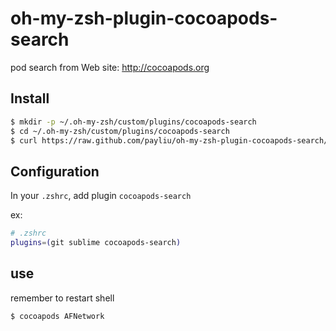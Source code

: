 oh-my-zsh-plugin-cocoapods-search
=================================

pod search from Web site: http://cocoapods.org


## Install

```sh
$ mkdir -p ~/.oh-my-zsh/custom/plugins/cocoapods-search
$ cd ~/.oh-my-zsh/custom/plugins/cocoapods-search
$ curl https://raw.github.com/payliu/oh-my-zsh-plugin-cocoapods-search/master/cocoapods-search/cocoapods-search.plugin.zsh > cocoapods-search.plugin.zsh 
```

## Configuration
In your `.zshrc`, add plugin `cocoapods-search` 

ex:

```sh
# .zshrc
plugins=(git sublime cocoapods-search)
```

## use

remember to restart shell

```sh
$ cocoapods AFNetwork
```
